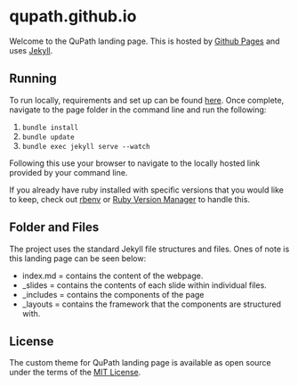 # qupath.github.io

Welcome to the QuPath landing page.
This is hosted by [Github Pages](https://pages.github.com/) and uses [Jekyll](https://jekyllrb.com/).

## Running

To run locally, requirements and set up can be found [here](https://jekyllrb.com/docs/). Once complete, navigate to the page folder in the command line and run the following:

1. `bundle install`
2. `bundle update`
3. `bundle exec jekyll serve --watch`

Following this use your browser to navigate to the locally hosted link provided by your command line.

If you already have ruby installed with specific versions that you would like to keep, check out [rbenv](https://github.com/rbenv/rbenv) or [Ruby Version Manager](https://rvm.io/) to handle this.

## Folder and Files

The project uses the standard Jekyll file structures and files. Ones of note is this landing page can be seen below:

- index.md = contains the content of the webpage.
- _slides = contains the contents of each slide within individual files.
- _includes = contains the components of the page
- _layouts = contains the framework that the components are structured with.

## License

The custom theme for QuPath landing page is available as open source under the terms of the [MIT License](https://opensource.org/licenses/MIT).
